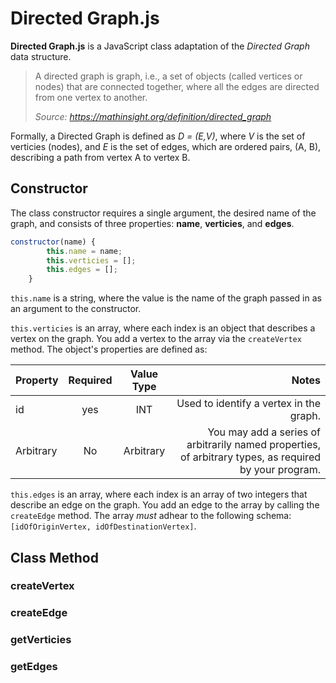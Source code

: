 # Directed Graph.js

**Directed Graph.js** is a JavaScript class adaptation of the _Directed Graph_ data structure.

>A directed graph is graph, i.e., a set of objects (called vertices or nodes) that are connected together, where all the edges are directed from one vertex to another.
>
>_Source: https://mathinsight.org/definition/directed_graph_

Formally, a Directed Graph is defined as *D = (E,V)*, where *V* is the set of verticies (nodes), and *E* is the set of edges, which are ordered pairs, (A, B), describing a path from vertex A to vertex B.

## Constructor

The class constructor requires a single argument, the desired name of the graph, and consists of three properties: **name**, **verticies**, and **edges**.

```JavaScript
constructor(name) {
        this.name = name;
        this.verticies = [];
        this.edges = [];
    }
```

`this.name` is a string, where the value is the name of the graph passed in as an argument to the constructor.

`this.verticies` is an array, where each index is an object that describes a vertex on the graph. You add a vertex to the array via the `createVertex` method. The object's properties are defined as:

| Property       | Required     | Value Type   | Notes |
| ------------- |:-------------:| :-------:|------:|
| id     | yes | INT | Used to identify a vertex in the graph. |
| Arbitrary     | No     | Arbitrary | You may add a series of arbitrarily named properties, of arbitrary types, as required by your program. |

`this.edges` is an array, where each index is an array of two integers that describe an edge on the graph. You add an edge to the array by calling the `createEdge` method. The array *must* adhear to the following schema: 
`[idOfOriginVertex, idOfDestinationVertex]`.

## Class Method


### createVertex

### createEdge

### getVerticies

### getEdges
